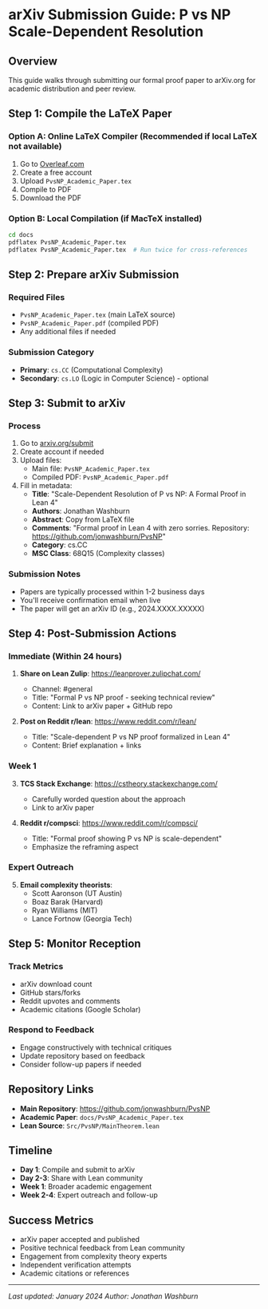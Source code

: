 # arXiv Submission Guide: P vs NP Scale-Dependent Resolution

## Overview
This guide walks through submitting our formal proof paper to arXiv.org for academic distribution and peer review.

## Step 1: Compile the LaTeX Paper

### Option A: Online LaTeX Compiler (Recommended if local LaTeX not available)
1. Go to [Overleaf.com](https://www.overleaf.com/)
2. Create a free account
3. Upload `PvsNP_Academic_Paper.tex`
4. Compile to PDF
5. Download the PDF

### Option B: Local Compilation (if MacTeX installed)
```bash
cd docs
pdflatex PvsNP_Academic_Paper.tex
pdflatex PvsNP_Academic_Paper.tex  # Run twice for cross-references
```

## Step 2: Prepare arXiv Submission

### Required Files
- `PvsNP_Academic_Paper.tex` (main LaTeX source)
- `PvsNP_Academic_Paper.pdf` (compiled PDF)
- Any additional files if needed

### Submission Category
- **Primary**: `cs.CC` (Computational Complexity)
- **Secondary**: `cs.LO` (Logic in Computer Science) - optional

## Step 3: Submit to arXiv

### Process
1. Go to [arxiv.org/submit](https://arxiv.org/submit)
2. Create account if needed
3. Upload files:
   - Main file: `PvsNP_Academic_Paper.tex`
   - Compiled PDF: `PvsNP_Academic_Paper.pdf`
4. Fill in metadata:
   - **Title**: "Scale-Dependent Resolution of P vs NP: A Formal Proof in Lean 4"
   - **Authors**: Jonathan Washburn
   - **Abstract**: Copy from LaTeX file
   - **Comments**: "Formal proof in Lean 4 with zero sorries. Repository: https://github.com/jonwashburn/PvsNP"
   - **Category**: cs.CC
   - **MSC Class**: 68Q15 (Complexity classes)

### Submission Notes
- Papers are typically processed within 1-2 business days
- You'll receive confirmation email when live
- The paper will get an arXiv ID (e.g., 2024.XXXX.XXXXX)

## Step 4: Post-Submission Actions

### Immediate (Within 24 hours)
1. **Share on Lean Zulip**: https://leanprover.zulipchat.com/
   - Channel: #general
   - Title: "Formal P vs NP proof - seeking technical review"
   - Content: Link to arXiv paper + GitHub repo

2. **Post on Reddit r/lean**: https://www.reddit.com/r/lean/
   - Title: "Scale-dependent P vs NP proof formalized in Lean 4"
   - Content: Brief explanation + links

### Week 1
3. **TCS Stack Exchange**: https://cstheory.stackexchange.com/
   - Carefully worded question about the approach
   - Link to arXiv paper

4. **Reddit r/compsci**: https://www.reddit.com/r/compsci/
   - Title: "Formal proof showing P vs NP is scale-dependent"
   - Emphasize the reframing aspect

### Expert Outreach
5. **Email complexity theorists**:
   - Scott Aaronson (UT Austin)
   - Boaz Barak (Harvard)
   - Ryan Williams (MIT)
   - Lance Fortnow (Georgia Tech)

## Step 5: Monitor Reception

### Track Metrics
- arXiv download count
- GitHub stars/forks
- Reddit upvotes and comments
- Academic citations (Google Scholar)

### Respond to Feedback
- Engage constructively with technical critiques
- Update repository based on feedback
- Consider follow-up papers if needed

## Repository Links
- **Main Repository**: https://github.com/jonwashburn/PvsNP
- **Academic Paper**: `docs/PvsNP_Academic_Paper.tex`
- **Lean Source**: `Src/PvsNP/MainTheorem.lean`

## Timeline
- **Day 1**: Compile and submit to arXiv
- **Day 2-3**: Share with Lean community
- **Week 1**: Broader academic engagement
- **Week 2-4**: Expert outreach and follow-up

## Success Metrics
- arXiv paper accepted and published
- Positive technical feedback from Lean community
- Engagement from complexity theory experts
- Independent verification attempts
- Academic citations or references

---

*Last updated: January 2024*
*Author: Jonathan Washburn* 